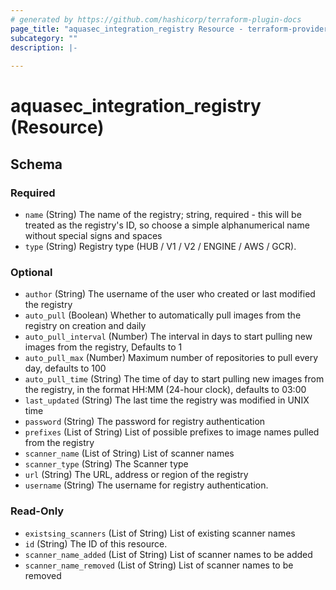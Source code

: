 ```yaml
---
# generated by https://github.com/hashicorp/terraform-plugin-docs
page_title: "aquasec_integration_registry Resource - terraform-provider-aquasec"
subcategory: ""
description: |-
  
---
```


# aquasec_integration_registry (Resource)





<!-- schema generated by tfplugindocs -->
## Schema

### Required

- `name` (String) The name of the registry; string, required - this will be treated as the registry's ID, so choose a simple alphanumerical name without special signs and spaces
- `type` (String) Registry type (HUB / V1 / V2 / ENGINE / AWS / GCR).

### Optional

- `author` (String) The username of the user who created or last modified the registry
- `auto_pull` (Boolean) Whether to automatically pull images from the registry on creation and daily
- `auto_pull_interval` (Number) The interval in days to start pulling new images from the registry, Defaults to 1
- `auto_pull_max` (Number) Maximum number of repositories to pull every day, defaults to 100
- `auto_pull_time` (String) The time of day to start pulling new images from the registry, in the format HH:MM (24-hour clock), defaults to 03:00
- `last_updated` (String) The last time the registry was modified in UNIX time
- `password` (String) The password for registry authentication
- `prefixes` (List of String) List of possible prefixes to image names pulled from the registry
- `scanner_name` (List of String) List of scanner names
- `scanner_type` (String) The Scanner type
- `url` (String) The URL, address or region of the registry
- `username` (String) The username for registry authentication.

### Read-Only

- `existsing_scanners` (List of String) List of existing scanner names
- `id` (String) The ID of this resource.
- `scanner_name_added` (List of String) List of scanner names to be added
- `scanner_name_removed` (List of String) List of scanner names to be removed


